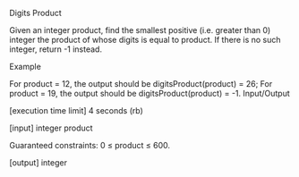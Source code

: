 Digits Product

Given an integer product, find the smallest positive (i.e. greater than 0) integer the product of whose digits is equal to product. If there is no such integer, return -1 instead.

Example

For product = 12, the output should be
digitsProduct(product) = 26;
For product = 19, the output should be
digitsProduct(product) = -1.
Input/Output

[execution time limit] 4 seconds (rb)

[input] integer product

Guaranteed constraints:
0 ≤ product ≤ 600.

[output] integer